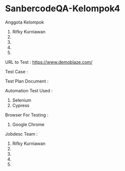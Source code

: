 ﻿# SanbercodeQA-Kelompok4

Anggota Kelompok

1. Rifky Kurniawan
2.
3.
4.
5.

URL to Test : https://www.demoblaze.com/

Test Case :

Test Plan Document :

Automation Test Used :

1. Selenium
2. Cypress

Browser For Testing :

1. Google Chrome

Jobdesc Team :

1. Rifky Kurniawan
2.
3.
4.
5.
